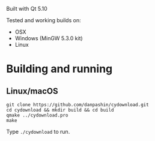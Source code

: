 Built with Qt 5.10

Tested and working builds on:
* OSX
* Windows (MinGW 5.3.0 kit)
* Linux

# Building and running

## Linux/macOS

```
git clone https://github.com/danpashin/cydownload.git
cd cydownload && mkdir build && cd build
qmake ../cydownload.pro
make
```

Type `./cydownload` to run.
